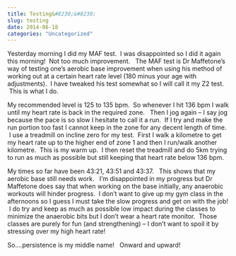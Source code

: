 ```yaml
---
title: Testing&#8230;&#8230;
slug: testing
date: 2014-06-18
categories: "Uncategorized"
---
```


<p>Yesterday morning I did my MAF test.  I was disappointed so I did it again this morning!  Not too much improvement.   The MAF test is Dr Maffetone’s way of testing one’s aerobic base improvement when using his method of working out at a certain heart rate level (180 minus your age with adjustments).  I have tweaked his test somewhat so I will call it my Z2 test.  This is what I do.</p>
<p>My recommended level is 125 to 135 bpm.  So whenever I hit 136 bpm I walk until my heart rate is back in the required zone.   Then I jog again – I say jog because the pace is so slow I hesitate to call it a run.  If I try and make the run portion too fast I cannot keep in the zone for any decent length of time.  I use a treadmill on incline zero for my test.  First I walk a kilometre to get my heart rate up to the higher end of zone 1 and then I run/walk another kilometre.  This is my warm up.  I then reset the treadmill and do 5km trying to run as much as possible but still keeping that heart rate below 136 bpm.</p>
<p>My times so far have been 43:21, 43:51 and 43:37.   This shows that my aerobic base still needs work.   I’m disappointed in my progress but Dr Maffetone does say that when working on the base initially, any anaerobic workouts will hinder progress.  I don’t want to give up my gym class in the afternoons so I guess I must take the slow progress and get on with the job!  I do try and keep as much as possible low impact during the classes to minimize the anaerobic bits but I don’t wear a heart rate monitor.  Those classes are purely for fun (and strengthening) – I don’t want to spoil it by stressing over my high heart rate!</p>
<p>So….persistence is my middle name!   Onward and upward!</p>







